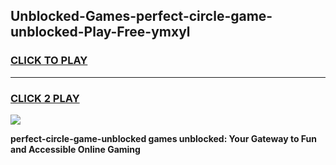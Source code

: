
## Unblocked-Games-perfect-circle-game-unblocked-Play-Free-ymxyl
<h3>
<a href="https://premium76.site?title=perfect-circle-game-unblocked&ref=20M">CLICK TO PLAY</a></h3>
<hr>

<h3>
<a href="https://premium76.site?title=perfect-circle-game-unblocked&ref=20M">CLICK 2 PLAY</a>
  
</h3>

<a href="https://premium76.site?title=perfect-circle-game-unblocked&ref=19M"><img src="https://clearcache.store/games.png"></a>


**perfect-circle-game-unblocked games unblocked: Your Gateway to Fun and Accessible Online Gaming**
